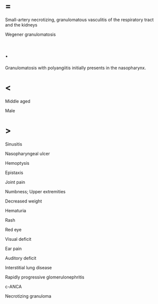 # =

Small-artery necrotizing, granulomatous vasculitis of the respiratory tract and the kidneys

Wegener granulomatosis

# .

Granulomatosis with polyangiitis initially presents in the nasopharynx.

# <

Middle aged

Male

# >

Sinusitis

Nasopharyngeal ulcer

Hemoptysis

Epistaxis

Joint pain

Numbness; Upper extremities

Decreased weight

Hematuria

Rash

Red eye

Visual deficit

Ear pain

Auditory deficit

Interstitial lung disease

Rapidly progressive glomerulonephritis

c-ANCA

Necrotizing granuloma
